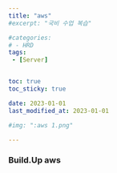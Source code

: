```yaml
---
title: "aws"
#excerpt: "국비 수업 복습"

#categories:
# - HRD
tags:
 - [Server]


toc: true
toc_sticky: true

date: 2023-01-01
last_modified_at: 2023-01-01

#img: ":aws 1.png"

---
```


<!-- outline-start -->


### Build.Up aws